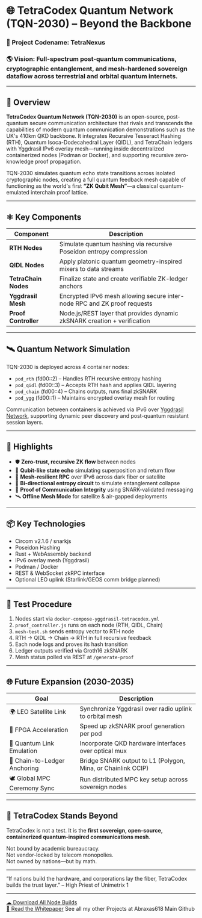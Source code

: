
# 🌐 TetraCodex Quantum Network (TQN-2030) – Beyond the Backbone

### 🧬 Project Codename: **TetraNexus**  
### 🌎 Vision: Full-spectrum post-quantum communications, cryptographic entanglement, and mesh-hardened sovereign dataflow across terrestrial and orbital quantum internets.

---

## 🔭 Overview

**TetraCodex Quantum Network (TQN-2030)** is an open-source, post-quantum secure communication architecture that rivals and transcends the capabilities of modern quantum communication demonstrations such as the UK's 410km QKD backbone. It integrates Recursive Tesseract Hashing (RTH), Quantum Isoca-Dodecahedral Layer (QIDL), and TetraChain ledgers with Yggdrasil IPv6 overlay mesh—running inside decentralized containerized nodes (Podman or Docker), and supporting recursive zero-knowledge proof propagation.

TQN-2030 simulates quantum echo state transitions across isolated cryptographic nodes, creating a full quantum feedback mesh capable of functioning as the world's first **“ZK Qubit Mesh”**—a classical quantum-emulated interchain proof lattice.

---

## ⚛️ Key Components

| Component         | Description                                                                 |
|-------------------|-----------------------------------------------------------------------------|
| **RTH Nodes**      | Simulate quantum hashing via recursive Poseidon entropy compression         |
| **QIDL Nodes**     | Apply platonic quantum geometry-inspired mixers to data streams             |
| **TetraChain Nodes** | Finalize state and create verifiable ZK-ledger anchors                      |
| **Yggdrasil Mesh** | Encrypted IPv6 mesh allowing secure inter-node RPC and ZK proof requests    |
| **Proof Controller** | Node.js/REST layer that provides dynamic zkSNARK creation + verification  |

---

## 🛰 Quantum Network Simulation

TQN-2030 is deployed across 4 container nodes:

- `pod_rth` (fd00::2) – Handles RTH recursive entropy hashing  
- `pod_qidl` (fd00::3) – Accepts RTH hash and applies QIDL layering  
- `pod_chain` (fd00::4) – Chains outputs, runs final zkSNARK  
- `pod_ygg` (fd00::1) – Maintains encrypted overlay mesh for routing

Communication between containers is achieved via IPv6 over [Yggdrasil Network](https://yggdrasil-network.github.io/), supporting dynamic peer discovery and post-quantum resistant session layers.

---

## 🧠 Highlights

- 🛡 **Zero-trust, recursive ZK flow** between nodes
- 🔁 **Qubit-like state echo** simulating superposition and return flow
- 📡 **Mesh-resilient RPC** over IPv6 across dark fiber or satellite
- 🔄 **Bi-directional entropy circuit** to simulate entanglement collapse
- 📜 **Proof of Communication Integrity** using SNARK-validated messaging
- 🛰 **Offline Mesh Mode** for satellite & air-gapped deployments

---

## 📦 Key Technologies

- Circom v2.1.6 / snarkjs
- Poseidon Hashing
- Rust + WebAssembly backend
- IPv6 overlay mesh (Yggdrasil)
- Podman / Docker
- REST & WebSocket zkRPC interface
- Optional LEO uplink (Starlink/GEOS comm bridge planned)

---

## 🧪 Test Procedure

1. Nodes start via `docker-compose-yggdrasil-tetracodex.yml`
2. `proof_controller.js` runs on each node (RTH, QIDL, Chain)
3. `mesh-test.sh` sends entropy vector to RTH node
4. RTH → QIDL → Chain → RTH in full recursive feedback
5. Each node logs and proves its hash transition
6. Ledger outputs verified via Groth16 zkSNARK
7. Mesh status polled via REST at `/generate-proof`

---

## 🌐 Future Expansion (2030-2035)

| Goal                           | Description                                           |
|--------------------------------|-------------------------------------------------------|
| 🌍 LEO Satellite Link           | Synchronize Yggdrasil over radio uplink to orbital mesh |
| 🧠 FPGA Acceleration            | Speed up zkSNARK proof generation per pod             |
| 📡 Quantum Link Emulation      | Incorporate QKD hardware interfaces over optical mux  |
| 🔗 Chain-to-Ledger Anchoring    | Bridge SNARK output to L1 (Polygon, Mina, or Chainlink CCIP) |
| 🕊 Global MPC Ceremony Sync     | Run distributed MPC key setup across sovereign nodes  |

---

## 👑 TetraCodex Stands Beyond

TetraCodex is not a test. It is the **first sovereign, open-source, containerized quantum-inspired communications mesh**.

Not bound by academic bureaucracy.  
Not vendor-locked by telecom monopolies.  
Not owned by nations—but by math.

---

“If nations build the hardware, and corporations lay the fiber,
TetraCodex builds the trust layer.”
– High Priest of Unimetrix 1

---

[☁ Download All Node Builds](https://github.com/Abraxas618/TetraCodex/releases)  
[📜 Read the Whitepaper](https://github.com/Abraxas618/TetraNexus/blob/main/TetraNexus_Protocol_Brief_v1.0.pdf)
See all my other Projects at Abraxas618 Main Github
